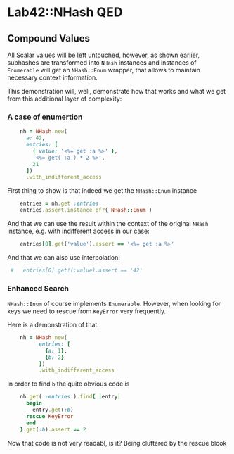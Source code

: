
# Lab42::NHash QED 

## Compound Values

All Scalar values will be left untouched, however, as shown earlier, subhashes are transformed into
`NHash` instances and instances of `Enumerable` will get an `NHash::Enum` wrapper, that allows to
maintain necessary context information.

This demonstration will, well, demonstrate how that works and what we get from this additional layer
of complexity:

### A case of enumertion


```ruby
    nh = NHash.new(
      a: 42,
      entries: [
        { value: '<%= get :a %>' },
        '<%= get( :a ) * 2 %>',
        21
      ])
      .with_indifferent_access

```

First thing to show is that indeed we get the `NHash::Enum` instance

```ruby
    entries = nh.get :entries
    entries.assert.instance_of?( NHash::Enum )
```

And that we can use the result within the context of the original
`NHash` instance, e.g. with indifferent access in our case:

```ruby
    entries[0].get('value').assert == '<%= get :a %>'
```

And that we can also use interpolation:

```ruby
 #   entries[0].get!(:value).assert == '42'
```

### Enhanced Search

`NHash::Enum` of course implements `Enumerable`. However, when looking for keys we need to rescue from `KeyError` very frequently.

Here is a demonstration of that.

```ruby
    nh = NHash.new(
          entries: [
            {a: 1},
            {b: 2}
          ])
          .with_indifferent_access
```

In order to find `b` the quite obvious code is

```ruby
    nh.get( :entries ).find{ |entry|
      begin
        entry.get(:b)
      rescue KeyError
      end
    }.get(:b).assert == 2
```

Now that code is not very readabl, is it? Being cluttered by the rescue blcok




